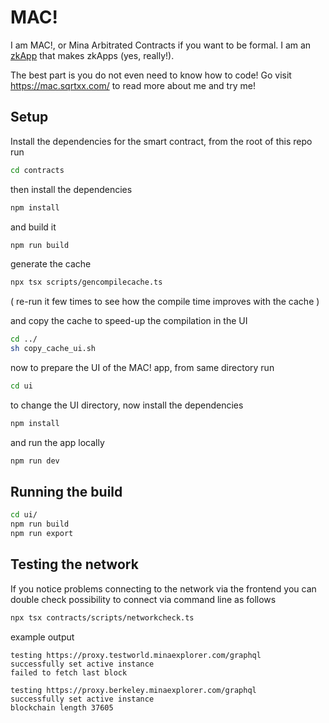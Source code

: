 # MAC!

I am MAC!, or Mina Arbitrated Contracts if you want to be formal. I am an [zkApp](https://docs.minaprotocol.com/zkapps/how-zkapps-work) that makes zkApps (yes, really!).

The best part is you do not even need to know how to code! Go visit https://mac.sqrtxx.com/ to read more about me and try me!

## Setup

Install the dependencies for the smart contract, from the root of this repo run

```sh
cd contracts
```

then install the dependencies

```sh
npm install
```

and build it

```sh
npm run build
```

generate the cache

```sh
npx tsx scripts/gencompilecache.ts
```

( re-run it few times to see how the compile time improves with the cache )

and copy the cache to speed-up the compilation in the UI

```sh
cd ../
sh copy_cache_ui.sh
```

now to prepare the UI of the MAC! app, from same directory run

```sh
cd ui
```

to change the UI directory, now install the dependencies

```sh
npm install
```

and run the app locally

```sh
npm run dev
```

## Running the build

```sh
cd ui/
npm run build
npm run export
```

## Testing the network

If you notice problems connecting to the network via the frontend you can double check possibility to connect via command line as follows

```sh
npx tsx contracts/scripts/networkcheck.ts 
```

example output

```
testing https://proxy.testworld.minaexplorer.com/graphql
successfully set active instance
failed to fetch last block

testing https://proxy.berkeley.minaexplorer.com/graphql
successfully set active instance
blockchain length 37605
```
